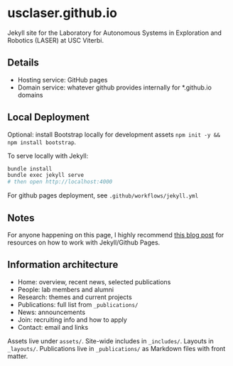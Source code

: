 # usclaser.github.io

Jekyll site for the Laboratory for Autonomous Systems in Exploration and Robotics (LASER) at USC Viterbi.

## Details

- Hosting service: GitHub pages
- Domain service: whatever github provides internally for *.github.io domains

## Local Deployment

Optional: install Bootstrap locally for development assets `npm init -y && npm install bootstrap`.

To serve locally with Jekyll:

```bash
bundle install
bundle exec jekyll serve
# then open http://localhost:4000
```

For github pages deployment, see `.github/workflows/jekyll.yml`

## Notes

For anyone happening on this page, I highly recommend [this blog post](https://geekdude.github.io/tech/new-website/) for resources on
how to work with Jekyll/Github Pages.

## Information architecture

- Home: overview, recent news, selected publications
- People: lab members and alumni
- Research: themes and current projects
- Publications: full list from `_publications/`
- News: announcements
- Join: recruiting info and how to apply
- Contact: email and links

Assets live under `assets/`. Site-wide includes in `_includes/`. Layouts in `_layouts/`. Publications live in `_publications/` as Markdown files with front matter.